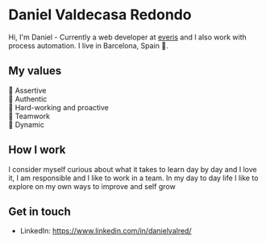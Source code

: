 # Daniel Valdecasa Redondo
Hi, I'm Daniel - Currently a web developer at [everis](https://www.everis.com/global/en) and I also work with process automation. I live in Barcelona, Spain 🙌.

## My values
💖 Assertive<br>
🌟 Authentic<br>
🍏 Hard-working and proactive<br>
🙌 Teamwork<br>
🚀 Dynamic

## How I work
I consider myself curious about what it takes to learn day by day and I love it, I am responsible and I like to work in a team.
In my day to day life I like to explore on my own ways to improve and self grow

## Get in touch
- LinkedIn: https://www.linkedin.com/in/danielvalred/
